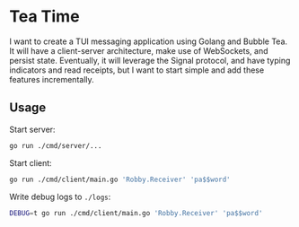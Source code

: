 # Tea Time

I want to create a TUI messaging application using Golang and Bubble Tea. It will have a client-server architecture, make use of WebSockets, and persist state.  Eventually, it will leverage the Signal protocol, and have typing indicators and read receipts, but I want to start simple and add these features incrementally.

## Usage

Start server:
```sh
go run ./cmd/server/...
```

Start client:
```sh
go run ./cmd/client/main.go 'Robby.Receiver' 'pa$$word'
```

Write debug logs to `./logs`:
```sh
DEBUG=t go run ./cmd/client/main.go 'Robby.Receiver' 'pa$$word'
```
